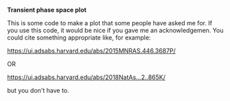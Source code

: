 <b>Transient phase space plot</b>

This is some code to make a plot that some people have asked me
for. If you use this code, it would be nice if you gave me an
acknowledgemen. You could cite something appropriate like, for
example:

https://ui.adsabs.harvard.edu/abs/2015MNRAS.446.3687P/

OR 

https://ui.adsabs.harvard.edu/abs/2018NatAs...2..865K/

but you don't have to.
